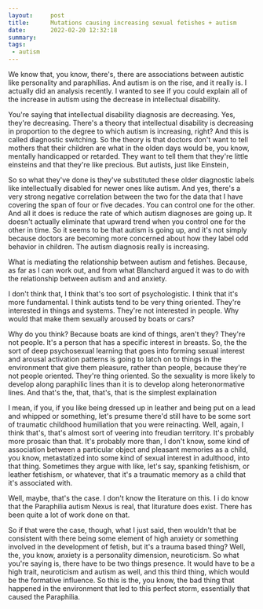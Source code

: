 ```yaml
---
layout:     post
title:      Mutations causing increasing sexual fetishes + autism
date:       2022-02-20 12:32:18
summary:    
tags:
 - autism
---
```


We know that, you know, there's, there are associations between autistic like personality and paraphilias. And autism is on the rise, and it really is. I actually did an analysis recently. I wanted to see if you could explain all of the increase in autism using the decrease in intellectual disability. 

You're saying that intellectual disability diagnosis are decreasing. Yes, they're decreasing. There's a theory that intellectual disability is decreasing in proportion to the degree to which autism is increasing, right? And this is called diagnostic switching. So the theory is that doctors don't want to tell mothers that their children are what in the olden days would be, you know, mentally handicapped or retarded. They want to tell them that they're little einsteins and that they're like precious. But autists, just like Einstein,

So so what they've done is they've substituted these older diagnostic labels like intellectually disabled for newer ones like autism. And yes, there's a very strong negative correlation between the two for the data that I have covering the span of four or five decades. You can control one for the other. And all it does is reduce the rate of which autism diagnoses are going up. It doesn't actually eliminate that upward trend when you control one for the other in time. So it seems to be that autism is going up, and it's not simply because doctors are becoming more concerned about how they label odd behavior in children. The autism diagnosis really is increasing.

What is mediating the relationship between autism and fetishes. Because, as far as I can work out, and from what Blanchard argued it was to do with the relationship between autism and and anxiety. 

I don't think that, I think that's too sort of psychologistic. I think that it's more fundamental. I think autists tend to be very thing oriented. They're interested in things and systems. They're not interested in people. Why would that make them sexually aroused by boats or cars? 

Why do you think? Because boats are kind of things, aren't they? They're not people. It's a person that has a specific interest in breasts. So, the the sort of deep psychosexual learning that goes into forming sexual interest and arousal activation patterns is going to latch on to things in the environment that give them pleasure, rather than people, because they're not people oriented. They're thing oriented. So the sexuality is more likely to develop along paraphilic lines than it is to develop along heteronormative lines. And that's the, that, that's, that is the simplest explaination

I mean, if you, if you like being dressed up in leather and being put on a lead and whipped or something, let's presume there'd still have to be some sort of traumatic childhood humiliation that you were reinacting. Well, again, I think that's, that's almost sort of veering into freudian territory. It's probably more prosaic than that. It's probably more than, I don't know, some kind of association between a particular object and pleasant memories as a child, you know, metastatized into some kind of sexual interest in adulthood, into that thing. Sometimes they argue with like, let's say, spanking fetishism, or leather fetishism, or whatever, that it's a traumatic memory as a child that it's associated with. 

Well, maybe, that's the case. I don't know the literature on this. I i do know that the Paraphilia autism Nexus is real, that liturature does exist. There has been quite a lot of work done on that.

So if that were the case, though, what I just said, then wouldn't that be consistent with there being some element of high anxiety or something involved in the development of fetish, but it's a trauma based thing? Well, the, you know, anxiety is a personality dimension, neuroticism. So what you're saying is, there have to be two things presence. It would have to be a high trait, neuroticism and autism as well, and this third thing, which would be the formative influence. So this is the, you know, the bad thing that happened in the environment that led to this perfect storm, essentially that caused the Paraphilia.